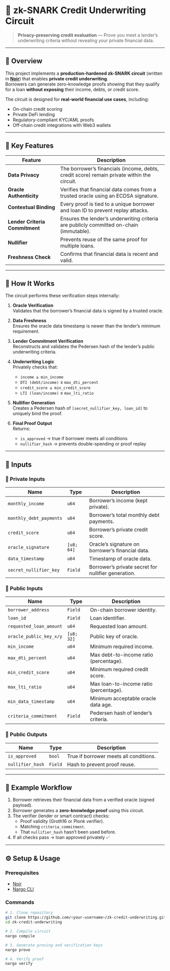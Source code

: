 # 🧾 zk-SNARK Credit Underwriting Circuit

> **Privacy-preserving credit evaluation** — Prove you meet a lender’s underwriting criteria without revealing your private financial data.

---

## 📖 Overview

This project implements a **production-hardened zk-SNARK circuit** (written in **[Noir](https://noir-lang.org/)**) that enables **private credit underwriting**.  
Borrowers can generate zero-knowledge proofs showing that they qualify for a loan **without exposing** their income, debts, or credit score.

The circuit is designed for **real-world financial use cases**, including:
- On-chain credit scoring  
- Private DeFi lending  
- Regulatory-compliant KYC/AML proofs  
- Off-chain credit integrations with Web3 wallets  

---

## 🔐 Key Features

| Feature | Description |
|----------|-------------|
| **Data Privacy** | The borrower’s financials (income, debts, credit score) remain private within the circuit. |
| **Oracle Authenticity** | Verifies that financial data comes from a trusted oracle using an ECDSA signature. |
| **Contextual Binding** | Every proof is tied to a unique borrower and loan ID to prevent replay attacks. |
| **Lender Criteria Commitment** | Ensures the lender’s underwriting criteria are publicly committed on-chain (immutable). |
| **Nullifier** | Prevents reuse of the same proof for multiple loans. |
| **Freshness Check** | Confirms that financial data is recent and valid. |

---

## 🧠 How It Works

The circuit performs these verification steps internally:

1. **Oracle Verification**  
   Validates that the borrower’s financial data is signed by a trusted oracle.

2. **Data Freshness**  
   Ensures the oracle data timestamp is newer than the lender’s minimum requirement.

3. **Lender Commitment Verification**  
   Reconstructs and validates the Pedersen hash of the lender’s public underwriting criteria.

4. **Underwriting Logic**  
   Privately checks that:
   - `income ≥ min_income`
   - `DTI (debt/income)` ≤ `max_dti_percent`
   - `credit_score ≥ min_credit_score`
   - `LTI (loan/income)` ≤ `max_lti_ratio`

5. **Nullifier Generation**  
   Creates a Pedersen hash of `[secret_nullifier_key, loan_id]` to uniquely bind the proof.

6. **Final Proof Output**  
   Returns:
   - `is_approved` → true if borrower meets all conditions  
   - `nullifier_hash` → prevents double-spending or proof replay  

---

## 🧩 Inputs

### 🔸 Private Inputs
| Name | Type | Description |
|------|------|-------------|
| `monthly_income` | `u64` | Borrower’s income (kept private). |
| `monthly_debt_payments` | `u64` | Borrower’s total monthly debt payments. |
| `credit_score` | `u64` | Borrower’s private credit score. |
| `oracle_signature` | `[u8; 64]` | Oracle’s signature on borrower’s financial data. |
| `data_timestamp` | `u64` | Timestamp of oracle data. |
| `secret_nullifier_key` | `Field` | Borrower’s private secret for nullifier generation. |

### 🔸 Public Inputs
| Name | Type | Description |
|------|------|-------------|
| `borrower_address` | `Field` | On-chain borrower identity. |
| `loan_id` | `Field` | Loan identifier. |
| `requested_loan_amount` | `u64` | Requested loan amount. |
| `oracle_public_key_x/y` | `[u8; 32]` | Public key of oracle. |
| `min_income` | `u64` | Minimum required income. |
| `max_dti_percent` | `u64` | Max debt-to-income ratio (percentage). |
| `min_credit_score` | `u64` | Minimum required credit score. |
| `max_lti_ratio` | `u64` | Max loan-to-income ratio (percentage). |
| `min_data_timestamp` | `u64` | Minimum acceptable oracle data age. |
| `criteria_commitment` | `Field` | Pedersen hash of lender’s criteria. |

### 🔸 Public Outputs
| Name | Type | Description |
|------|------|-------------|
| `is_approved` | `bool` | True if borrower meets all conditions. |
| `nullifier_hash` | `Field` | Hash to prevent proof reuse. |

---

## 🧮 Example Workflow

1. Borrower retrieves their financial data from a verified oracle (signed payload).  
2. Borrower generates a **zero-knowledge proof** using this circuit.  
3. The verifier (lender or smart contract) checks:
   - Proof validity (Groth16 or Plonk verifier).
   - Matching `criteria_commitment`.
   - That `nullifier_hash` hasn’t been used before.
4. If all checks pass → loan approved privately ✅

---

## ⚙️ Setup & Usage

### Prerequisites
- [Noir](https://noir-lang.org/getting_started/)
- [Nargo CLI](https://noir-lang.org/docs/nargo_commands/)


### Commands
```bash
# 1. Clone repository
git clone https://github.com/<your-username>/zk-credit-underwriting.git
cd zk-credit-underwriting

# 2. Compile circuit
nargo compile

# 3. Generate proving and verification keys
nargo prove

# 4. Verify proof
nargo verify
